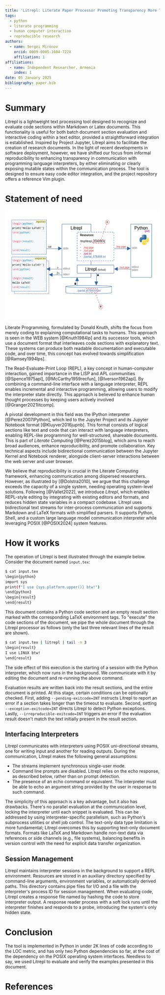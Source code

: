 ```yaml
---
title: 'Litrepl: Literate Paper Processor Promoting Transparency More Than Reproducibility'
tags:
  - python
  - literate programming
  - human computer interaction
  - reproducible research
authors:
  - name: Sergei Mironov
    orcid: 0009-0005-1604-722X
    affiliation: 1
affiliations:
  - name: Independent Researcher, Armenia
    index: 1
date: 05 January 2025
bibliography: paper.bib
---
```


# Summary

Litrepl is a lightweight text processing tool designed to recognize and evaluate
code sections within Markdown or Latex documents. This functionality is useful
for both batch document section evaluation and interactive coding within a text
editor, provided a straightforward integration is established. Inspired by
Project Jupyter, Litrepl aims to facilitate the creation of research documents.
In the light of recent developments in software deployment, however, we have
shifted our focus from informal reproducibility to enhancing transparency in
communication with programming language interpreters, by either eliminating or
clearly exposing mutable states within the communication process. The tool is
designed to ensure easy code editor integration, and the project repository
offers a reference Vim plugin.

# Statement of need

![Litrepl resource allocation diagram. Hash **A** is computed based on the Litrepl working directory and the interpreter class. Hash **B** is computed based on the contents of the code section.](./pic.png)


Literate Programming, formulated by Donald Knuth, shifts the focus from merely
coding to explaining computational tasks to humans. This approach is seen in the
WEB system [@Knuth1984lp] and its successor tools, which use a document format
that interleaves code sections with explanatory text. These systems can produce
both readable documentation and executable code, and over time, this concept has
evolved towards simplification [@Ramsey1994lps].

The Read-Evaluate-Print Loop (REPL), a key concept in human-computer
interaction, gained importance in the LISP and APL communities [@Spence1975apl],
[@McCarthy1959recfun], [@Iverson1962apl]. By combining a command-line interface
with a language interpreter, REPL enables incremental and interactive
programming, allowing users to modify the interpreter state directly. This
approach is believed to enhance human thought processes by keeping users
actively involved [@Granger2021litcomp].

A pivotal development in this field was the IPython interpreter
[@Perez2007IPython], which led to the Jupyter Project and its Jupyter Notebook
format [@Kluyver2016jupnb]. This format consists of logical sections like text
and code that can interact with language interpreters, enabling REPL-like
programming for well-structured, shareable documents. This is part of *Literate
Computing* [@Perez2015blog], which aims to reach broad audiences, enhance
reproducibility, and promote collaboration. Key technical aspects include
bidirectional communication between the Jupyter Kernel and Notebook renderer,
alongside client-server interactions between the web server and user browser.

We believe that reproducibility is crucial in the Literate Computing framework,
enhancing communication among dispersed researchers. However, as illustrated by
[@Dolstra2010], we argue that this challenge exceeds the capacity of a single
system, needing operating system-level solutions. Following [@Vallet2022], we
introduce *Litrepl*, which enables REPL-style editing by integrating with existing
editors and formats, and reduces hidden state variables in a compact codebase.
Litrepl uses bidirectional text streams for inter-process communication and
supports Markdown and LaTeX formats with simplified parsers. It supports Python,
Shell, and a custom large language model communication interpreter while
leveraging POSIX [@POSIX2024] system features.

# How it works

The operation of Litrepl is best illustrated through the example below. Consider
the document named `input.tex`:

<!--
``` sh
echo '~~~ sh'
echo '$ cat input.tex'
cat input.tex
echo '~~~'
```
-->
<!--result-->
~~~ sh
$ cat input.tex
\begin{python}
import sys
print(f"I use {sys.platform.upper()} btw!")
\end{python}
\begin{result}
\end{result}
~~~
<!--noresult-->

This document contains a Python code section and an empty result section marked
with the corresponding LaTeX environment tags. To "execute" the code sections of
the document, we pipe the whole document through the Litrepl processor as
follows (only the last three relevant lines of the result are shown).

<!--
``` sh
echo '~~~ sh'
echo '$ cat input.tex | litrepl | tail -n 3'
echo "sys.platform='linux'" | litrepl repl python >/dev/null
cat input.tex | litrepl | tail -n 3
echo '~~~'
```
-->
<!--result-->
~~~ sh
$ cat input.tex | litrepl | tail -n 3
\begin{result}
I use LINUX btw!
\end{result}
~~~
<!--noresult-->

The side effect of this execution is the starting of a session with the Python
interpreter, which now runs in the background. We communicate with it by editing
the document and re-running the above command.

Evaluation results are written back into the result sections, and the entire
document is printed. At this stage, certain conditions can be optionally
checked. First, adding `--pending-exitcode=INT` instructs Litrepl to report an
error if a section takes longer than the timeout to evaluate. Second, setting
`--exception-exitcode=INT` directs Litrepl to detect Python exceptions. Lastly,
`--irreproducible-exitcode=INT` triggers an error if the evaluation result
doesn't match the text initially present in the result section.


## Interfacing Interpreters

Litrepl communicates with interpreters using POSIX uni-directional streams, one
for writing input and another for reading outputs. During the communication,
Litrepl makes the following general assumptions:

* The streams implement synchronous single-user mode.
* Command line prompts are disabled. Litrepl relies on the echo response, as
  described below, rather than on prompt detection.
* The presence of an echo command or equivalent. The interpreter must be able to
  echo an argument string provided by the user in response to such command.

The simplicity of this approach is a key advantage, but it also has drawbacks.
There's no parallel evaluation at the communication level, locking the
interpreter until each snippet is evaluated. This can be addressed by using
interpreter-specific parallelism, such as Python's subprocess utilities or shell
job control. The text-only data type limitation is more fundamental; Litrepl
overcomes this by supporting text-only document formats. Formats like LaTeX and
Markdown handle non-text data via references or side channels (e.g., file
systems), balancing benefits in version control with the need for explicit data
transfer organization.

## Session Management

Litrepl maintains interpreter sessions in the background to support a REPL
environment. Resources are stored in an auxiliary directory specified by
command-line arguments, environment variables, or automatically derived paths.
This directory contains pipe files for I/O and a file with the interpreter's
process ID for session management. When evaluating code, Litrepl creates a
response file named by hashing the code to store interpreter output. A response
reader process with a soft lock runs until the interpreter finishes and responds
to a probe, introducing the system's only hidden state.

# Conclusion

The tool is implemented in Python in under 2K lines of code according to the LOC
metric, and has only two Python dependencies so far, at the cost of the
dependency on the POSIX operating system interfaces. Needless to say, we used
Litrepl to evaluate and verify the examples presented in this document.

# References

